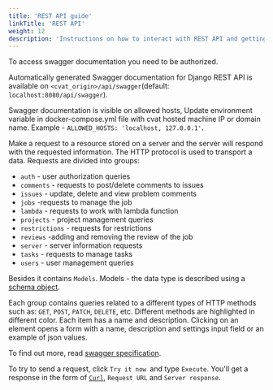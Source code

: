 ```yaml
---
title: 'REST API guide'
linkTitle: 'REST API'
weight: 12
description: 'Instructions on how to interact with REST API and getting swagger documentation.'
---
```


To access swagger documentation you need to be authorized.

Automatically generated Swagger documentation for Django REST API is available
on `<cvat_origin>/api/swagger`(default: `localhost:8080/api/swagger`).

Swagger documentation is visible on allowed hosts, Update environment
variable in docker-compose.yml file with cvat hosted machine IP or domain
name. Example - `ALLOWED_HOSTS: 'localhost, 127.0.0.1'`.

Make a request to a resource stored on a server and the server will respond with the requested information.
The HTTP protocol is used to transport a data.
Requests are divided into groups:

- `auth` - user authorization queries
- `comments` - requests to post/delete comments to issues
- `issues` - update, delete and view problem comments
- `jobs` -requests to manage the job
- `lambda` - requests to work with lambda function
- `projects` - project management queries
- `restrictions` - requests for restrictions
- `reviews` -adding and removing the review of the job
- `server` - server information requests
- `tasks` - requests to manage tasks
- `users` -  user management queries

Besides it contains `Models`.
Models - the data type is described using a 
[schema object](https://github.com/OAI/OpenAPI-Specification/blob/master/versions/3.0.3.md#schemaObject).

Each group contains queries related to a different types of HTTP methods such as: `GET`, `POST`, `PATCH`, `DELETE`, etc.
Different methods are highlighted in different color. Each item has a name and description.
Clicking on an element opens a form with a name, description and settings input field or an example of json values.

To find out more, read [swagger specification](https://swagger.io/docs/specification/about/).

To try to send a request, click `Try it now `and type `Execute`.
You'll get a response in the form of [`Curl`](https://curl.se/), `Request URL` and `Server response`.
